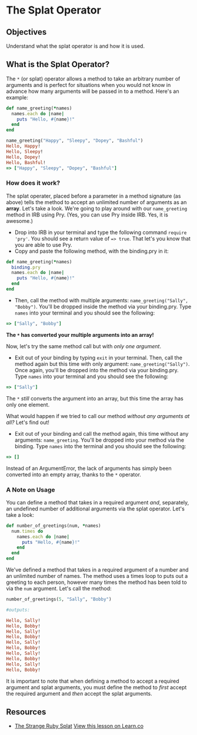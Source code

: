 # The Splat Operator

## Objectives

Understand what the splat operator is and how it is used. 

## What is the Splat Operator?

The `*` (or splat) operator allows a method to take an arbitrary number of arguments and is perfect for situations when you would not know in advance how many arguments will be passed in to a method.  Here's an example:

```ruby
def name_greeting(*names)
  names.each do |name|
    puts "Hello, #{name}!"
  end
end

name_greeting("Happy", "Sleepy", "Dopey", "Bashful")
Hello, Happy!
Hello, Sleepy!
Hello, Dopey!
Hello, Bashful!
=> ["Happy", "Sleepy", "Dopey", "Bashful"]
```

### How does it work?

The splat operater, placed before a parameter in a method signature (as above) tells the method to accept an unlimited number of arguments as an **array**. Let's take a look. We're going to play around with our `name_greeting` method in IRB using Pry. (Yes, you can use Pry inside IRB. Yes, it is awesome.)

* Drop into IRB in your terminal and type the following command `require 'pry'`. You should see a return value of `=> true`. That let's you know that you are able to use Pry. 
* Copy and paste the following method, with the binding.pry in it: 

```ruby
def name_greeting(*names)
  binding.pry
  names.each do |name|
    puts "Hello, #{name}!"
  end
end
```

* Then, call the method with multiple arguments: `name_greeting("Sally", "Bobby")`. You'll be dropped inside the method via your binding.pry. Type `names` into your terminal and you should see the following: 

```ruby
=> ["Sally", "Bobby"]
```

**The `*` has converted your multiple arguments into an array!**

Now, let's try the same method call but with *only one argument*.

* Exit out of your binding by typing `exit` in your terminal. Then, call the method again but this time with only argument: `name_greeting("Sally")`. Once again, you'll be dropped into the method via your binding.pry. Type `names` into your terminal and you should see the following: 

```ruby
=> ["Sally"]
```

The `*` *still* converts the argument into an array, but this time the array has only one element. 

What would happen if we tried to call our method *without any arguments at all?* Let's find out!

* Exit out of your binding and call the method again, this time without any arguments: `name_greeting`. You'll be dropped into your method via the binding. Type `names` into the terminal and you should see the following: 

```ruby
=> []
```

Instead of an ArgumentError, the lack of arguments has simply been converted into an empty array, thanks to the `*` operator. 

### A Note on Usage

You can define a method that takes in a required argument *and*, separately, an undefined number of additional arguments via the splat operator. Let's take a look: 

```ruby
def number_of_greetings(num, *names)
  num.times do 
    names.each do |name|
      puts "Hello, #{name}!"
    end
  end
end
```

We've defined a method that takes in a required argument of a number and an unlimited number of names. The method uses a times loop to puts out a greeting to each person, however many times the method has been told to via the `num` argument. Let's call the method: 

```ruby
number_of_greetings(5, "Sally", "Bobby")

#outputs:

Hello, Sally!
Hello, Bobby!
Hello, Sally!
Hello, Bobby!
Hello, Sally!
Hello, Bobby!
Hello, Sally!
Hello, Bobby!
Hello, Sally!
Hello, Bobby!
```

It is important to note that when defining a method to accept a required argument and splat arguments, you must define the method to *first* accept the required argument and *then* accept the splat arguments. 


## Resources 

* [The Strange Ruby Splat](https://endofline.wordpress.com/2011/01/21/the-strange-ruby-splat/)
<a href='https://learn.co/lessons/splat-readme' data-visibility='hidden'>View this lesson on Learn.co</a>
